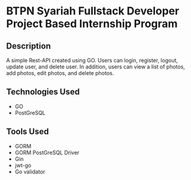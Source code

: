 # BTPN Syariah Fullstack Developer Project Based Internship Program

## Description
A simple Rest-API created using GO. Users can login, register, logout, update user, and delete user. In addition, users can view a list of photos, add photos, edit photos, and delete photos.

## Technologies Used

- GO
- PostGreSQL

## Tools Used
- GORM
- GORM PostGreSQL Driver
- Gin
- jwt-go
- Go validator
